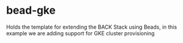 # bead-gke
Holds the template for extending the BACK Stack using Beads, in this example we are adding support for GKE cluster provisioning
